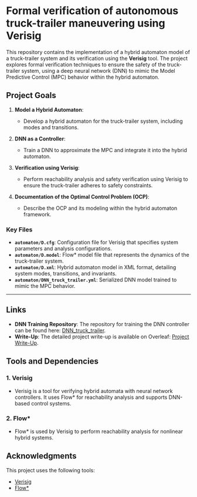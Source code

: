 # Formal verification of autonomous truck-trailer maneuvering using Verisig

This repository contains the implementation of a hybrid automaton model of a truck-trailer system and its verification using the **Verisig** tool. The project explores formal verification techniques to ensure the safety of the truck-trailer system, using a deep neural network (DNN) to mimic the Model Predictive Control (MPC) behavior within the hybrid automaton.

## Project Goals

1. **Model a Hybrid Automaton**:
   - Develop a hybrid automaton for the truck-trailer system, including modes and transitions.

2. **DNN as a Controller**:
   - Train a DNN to approximate the MPC and integrate it into the hybrid automaton.

3. **Verification using Verisig**:
   - Perform reachability analysis and safety verification using Verisig to ensure the truck-trailer adheres to safety constraints.

4. **Documentation of the Optimal Control Problem (OCP)**:
   - Describe the OCP and its modeling within the hybrid automaton framework.

### **Key Files**
- **`automaton/D.cfg`**: Configuration file for Verisig that specifies system parameters and analysis configurations.
- **`automaton/D.model`**: Flow* model file that represents the dynamics of the truck-trailer system.
- **`automaton/D.xml`**: Hybrid automaton model in XML format, detailing system modes, transitions, and invariants.
- **`automaton/DNN_truck_trailer.yml`**: Serialized DNN model trained to mimic the MPC behavior.

---
## Links
- **DNN Training Repository**: The repository for training the DNN controller can be found here: [DNN_truck_trailer](https://github.com/RameshGKR/DNN_truck_trailer).
- **Write-Up**: The detailed project write-up is available on Overleaf: [Project Write-Up](https://www.overleaf.com/project/66436a0ceb9f1831561bd728).

## Tools and Dependencies

### **1. Verisig**
- Verisig is a tool for verifying hybrid automata with neural network controllers. It uses Flow* for reachability analysis and supports DNN-based control systems.

### **2. Flow***
- Flow* is used by Verisig to perform reachability analysis for nonlinear hybrid systems.




## Acknowledgments

This project uses the following tools:
- [Verisig](https://github.com/verisig)
- [Flow*](http://flowstar.org)
